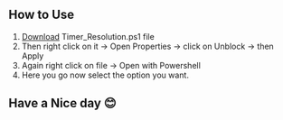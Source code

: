 ## How to Use

1. <a href="https://github.com/9480604f-5fdc-485c-828d-a1d365b93ffb">Download</a> Timer_Resolution.ps1 file
2. Then right click on it -> Open Properties -> click on Unblock -> then Apply
3. Again right click on file -> Open with Powershell
4. Here you go now select the option you want.

## Have a Nice day 😊
